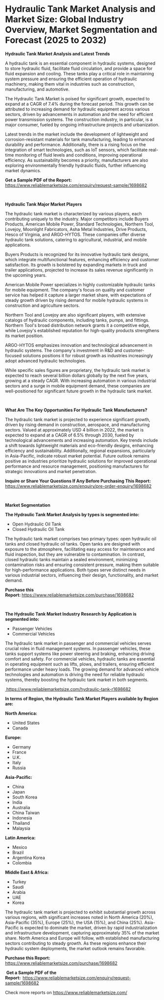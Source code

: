 <p><h1>Hydraulic Tank Market Analysis and Market Size: Global Industry Overview, Market Segmentation and Forecast (2025 to 2032)</h1></p><p><strong>Hydraulic Tank Market Analysis and Latest Trends</strong></p>
<p><p>A hydraulic tank is an essential component in hydraulic systems, designed to store hydraulic fluid, facilitate fluid circulation, and provide a space for fluid expansion and cooling. These tanks play a critical role in maintaining system pressure and ensuring the efficient operation of hydraulic machinery, making them vital in industries such as construction, manufacturing, and automotive.</p><p>The Hydraulic Tank Market is poised for significant growth, expected to expand at a CAGR of 7.4% during the forecast period. This growth can be attributed to increasing demand for hydraulic equipment across various sectors, driven by advancements in automation and the need for efficient power transmission systems. The construction industry, in particular, is a major consumer, fueled by ongoing infrastructure projects and urbanization. </p><p>Latest trends in the market include the development of lightweight and corrosion-resistant materials for tank manufacturing, leading to enhanced durability and performance. Additionally, there is a rising focus on the integration of smart technologies, such as IoT sensors, which facilitate real-time monitoring of fluid levels and conditions, improving operational efficiency. As sustainability becomes a priority, manufacturers are also exploring environmentally friendly hydraulic fluids, further influencing market dynamics.</p></p>
<p><strong>Get a Sample PDF of the Report:&nbsp;</strong> <a href="https://www.reliablemarketsize.com/enquiry/request-sample/1698682?utm_campaign=2444&utm_medium=2&utm_source=Github&utm_content=ia&utm_term=09042025&utm_id=hydraulic-tank">https://www.reliablemarketsize.com/enquiry/request-sample/1698682</a></p>
<p>&nbsp;</p>
<p><strong>Hydraulic Tank Major Market Players</strong></p>
<p><p>The hydraulic tank market is characterized by various players, each contributing uniquely to the industry. Major competitors include Buyers Products, American Mobile Power, Standard Technologies, Northern Tool, Lovejoy, Moonlight Fabricators, Asha Metal Industries, Drive Products, Hesco of Virginia, and ARGO-HYTOS. These companies offer diverse hydraulic tank solutions, catering to agricultural, industrial, and mobile applications.</p><p>Buyers Products is recognized for its innovative hydraulic tank designs, which integrate multifunctional features, enhancing efficiency and customer satisfaction. Its growth is bolstered by expanding markets in truck and trailer applications, projected to increase its sales revenue significantly in the upcoming years.</p><p>American Mobile Power specializes in highly customizable hydraulic tanks for mobile equipment. The company's focus on quality and customer service has helped it capture a larger market share, with expectations of steady growth driven by rising demand for mobile hydraulic systems in construction and agriculture sectors.</p><p>Northern Tool and Lovejoy are also significant players, with extensive catalogs of hydraulic components, including tanks, pumps, and fittings. Northern Tool's broad distribution network grants it a competitive edge, while Lovejoy's established reputation for high-quality products strengthens its market position.</p><p>ARGO-HYTOS emphasizes innovation and technological advancement in hydraulic systems. The company's investment in R&D and customer-focused solutions positions it for robust growth as industries increasingly adopt advanced hydraulic technologies.</p><p>While specific sales figures are proprietary, the hydraulic tank market is expected to reach several billion dollars globally by the next five years, growing at a steady CAGR. With increasing automation in various industrial sectors and a surge in mobile equipment demand, these companies are well-positioned for significant future growth in the hydraulic tank market.</p></p>
<p>&nbsp;</p>
<p><strong>What Are The Key Opportunities For Hydraulic Tank Manufacturers?</strong></p>
<p><p>The hydraulic tank market is projected to experience significant growth, driven by rising demand in construction, aerospace, and manufacturing sectors. Valued at approximately USD 4 billion in 2022, the market is expected to expand at a CAGR of 6.5% through 2030, fueled by technological advancements and increasing automation. Key trends include a shift towards lightweight materials and eco-friendly designs, enhancing efficiency and sustainability. Additionally, regional expansions, particularly in Asia-Pacific, indicate robust market potential. Future outlook remains positive as industries prioritize hydraulic solutions for improved operational performance and resource management, positioning manufacturers for strategic innovations and market penetration.</p></p>
<p><strong>Inquire or Share Your Questions If Any Before Purchasing This Report:</strong> <a href="https://www.reliablemarketsize.com/enquiry/pre-order-enquiry/1698682?utm_campaign=2444&utm_medium=2&utm_source=Github&utm_content=ia&utm_term=09042025&utm_id=hydraulic-tank">https://www.reliablemarketsize.com/enquiry/pre-order-enquiry/1698682</a></p>
<p>&nbsp;</p>
<p><strong>Market Segmentation</strong></p>
<p><strong>The Hydraulic Tank Market Analysis by types is segmented into:</strong></p>
<p><ul><li>Open Hydraulic Oil Tank</li><li>Closed Hydraulic Oil Tank</li></ul></p>
<p><p>The hydraulic tank market comprises two primary types: open hydraulic oil tanks and closed hydraulic oil tanks. Open tanks are designed with exposure to the atmosphere, facilitating easy access for maintenance and fluid inspection, but they are vulnerable to contamination. In contrast, closed hydraulic tanks maintain a sealed environment, minimizing contamination risks and ensuring consistent pressure, making them suitable for high-performance applications. Both types serve distinct needs in various industrial sectors, influencing their design, functionality, and market demand.</p></p>
<p><strong>Purchase this Report:&nbsp;</strong><a href="https://www.reliablemarketsize.com/purchase/1698682?utm_campaign=2444&utm_medium=2&utm_source=Github&utm_content=ia&utm_term=09042025&utm_id=hydraulic-tank">https://www.reliablemarketsize.com/purchase/1698682</a></p>
<p>&nbsp;</p>
<p><strong>The Hydraulic Tank Market Industry Research by Application is segmented into:</strong></p>
<p><ul><li>Passenger Vehicles</li><li>Commercial Vehicles</li></ul></p>
<p><p>The hydraulic tank market in passenger and commercial vehicles serves crucial roles in fluid management systems. In passenger vehicles, these tanks support systems like power steering and braking, enhancing driving comfort and safety. For commercial vehicles, hydraulic tanks are essential in operating equipment such as lifts, plows, and trailers, ensuring efficient performance under heavy loads. The growing demand for advanced vehicle technologies and automation is driving the need for reliable hydraulic systems, thereby boosting the hydraulic tank market in both segments.</p></p>
<p><a href="https://www.reliablemarketsize.com/hydraulic-tank-r1698682?utm_campaign=2444&utm_medium=2&utm_source=Github&utm_content=ia&utm_term=09042025&utm_id=hydraulic-tank">&nbsp;https://www.reliablemarketsize.com/hydraulic-tank-r1698682</a></p>
<p><strong>In terms of Region, the Hydraulic Tank Market Players available by Region are:</strong></p>
<p>
    <p> <strong> North America: </strong>
        <ul>
            <li>United States</li>
            <li>Canada</li>
        </ul>
        </p> 
    <p> <strong> Europe: </strong>
        <ul>
            <li>Germany</li>
            <li>France</li>
            <li>U.K.</li>
            <li>Italy</li>
            <li>Russia</li>
        </ul>
        </p> 
    <p> <strong> Asia-Pacific: </strong>
        <ul>
            <li>China</li>
            <li>Japan</li>
            <li>South Korea</li>
            <li>India</li>
            <li>Australia</li>
            <li>China Taiwan</li>
            <li>Indonesia</li>
            <li>Thailand</li>
            <li>Malaysia</li>
        </ul>
        </p> 
    <p> <strong> Latin America: </strong>
        <ul>
            <li>Mexico</li>
            <li>Brazil</li>
            <li>Argentina Korea</li>
            <li>Colombia</li>
        </ul>
        </p> 
    <p> <strong> Middle East & Africa: </strong>
        <ul>
            <li>Turkey</li>
            <li>Saudi</li>
            <li>Arabia</li>
            <li>UAE</li>
            <li>Korea</li>
        </ul>
    </p>
    </p>
<p><p>The hydraulic tank market is projected to exhibit substantial growth across various regions, with significant increases noted in North America (20%), Asia-Pacific (35%), Europe (25%), the USA (15%), and China (25%). Asia-Pacific is expected to dominate the market, driven by rapid industrialization and infrastructure development, capturing approximately 35% of the market share. North America and Europe will follow, with established manufacturing sectors contributing to steady growth. As these regions enhance their hydraulic system deployments, the market outlook remains favorable.</p></p>
<p><strong>Purchase this Report: </strong><a href="https://www.reliablemarketsize.com/purchase/1698682?utm_campaign=2444&utm_medium=2&utm_source=Github&utm_content=ia&utm_term=09042025&utm_id=hydraulic-tank">https://www.reliablemarketsize.com/purchase/1698682</a></p>
<p>&nbsp;<strong>Get a Sample PDF of the Report:&nbsp;&nbsp;</strong><a href="https://www.reliablemarketsize.com/enquiry/request-sample/1698682?utm_campaign=2444&utm_medium=2&utm_source=Github&utm_content=ia&utm_term=09042025&utm_id=hydraulic-tank">https://www.reliablemarketsize.com/enquiry/request-sample/1698682</a></p>
<p><strong></strong></p>
<p>Check more reports on <a href="https://www.reliablemarketsize.com/?utm_campaign=2444&utm_medium=2&utm_source=Github&utm_content=ia&utm_term=09042025&utm_id=hydraulic-tank">https://www.reliablemarketsize.com/</a></p>